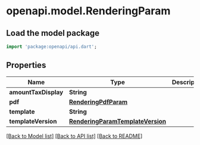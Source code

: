 # openapi.model.RenderingParam

## Load the model package
```dart
import 'package:openapi/api.dart';
```

## Properties
Name | Type | Description | Notes
------------ | ------------- | ------------- | -------------
**amountTaxDisplay** | **String** |  | [optional] 
**pdf** | [**RenderingPdfParam**](RenderingPdfParam.md) |  | [optional] 
**template** | **String** |  | [optional] 
**templateVersion** | [**RenderingParamTemplateVersion**](RenderingParamTemplateVersion.md) |  | [optional] 

[[Back to Model list]](../README.md#documentation-for-models) [[Back to API list]](../README.md#documentation-for-api-endpoints) [[Back to README]](../README.md)


